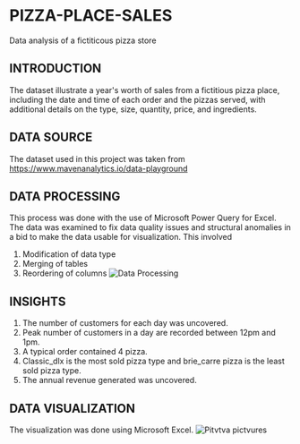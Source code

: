# PIZZA-PLACE-SALES
Data analysis of a fictiticous pizza store
## INTRODUCTION
The dataset illustrate a year's worth of sales from a fictitious pizza place, including the date and time of each order and the pizzas served, with additional details on the type, size, quantity, price, and ingredients.
## DATA SOURCE
The dataset used in this project was taken from https://www.mavenanalytics.io/data-playground
## DATA PROCESSING
This process was done with the use of Microsoft Power Query for Excel. The data was examined to fix data quality issues and structural anomalies in a bid to make the data usable for visualization. This involved 
1.	Modification of data type
2.	Merging of tables
3.	Reordering of columns
![Data Processing](https://github.com/Belloadigun/PIZZA-PLACE-SALES/assets/100712092/56076138-c483-47de-a390-59a342f8f272)
## INSIGHTS
1. The number of customers for each day was uncovered.
2. Peak number of customers in a day are recorded between 12pm and 1pm.
3. A typical order contained 4 pizza.
4. Classic_dlx is the most sold pizza type and brie_carre pizza is the least sold pizza type.
5. The annual revenue generated was uncovered.
## DATA VISUALIZATION  
The visualization was done using Microsoft Excel.
![Pitvtva pictvures](https://github.com/Belloadigun/PIZZA-PLACE-SALES/assets/100712092/18e4772c-f442-403c-86ff-7a91213102ef)
